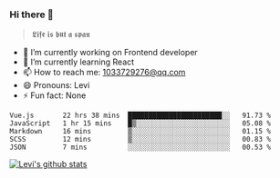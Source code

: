 ### Hi there 👋

> 𝕷𝖎𝖋𝖊 𝖎𝖘 𝖇𝖚𝖙 𝖆 𝖘𝖕𝖆𝖓

- 🔭 I’m currently working on Frontend developer
- 🌱 I’m currently learning React
- 📫 How to reach me: 1033729276@qq.com
- 😄 Pronouns: Levi
- ⚡ Fun fact: None


<!--START_SECTION:waka-->
```text
Vue.js       22 hrs 38 mins  ███████████████████████░░   91.73 % 
JavaScript   1 hr 15 mins    █▒░░░░░░░░░░░░░░░░░░░░░░░   05.08 % 
Markdown     16 mins         ▒░░░░░░░░░░░░░░░░░░░░░░░░   01.15 % 
SCSS         12 mins         ▒░░░░░░░░░░░░░░░░░░░░░░░░   00.83 % 
JSON         7 mins          ░░░░░░░░░░░░░░░░░░░░░░░░░   00.53 % 
```
<!--END_SECTION:waka-->


[![Levi's github stats](https://github-readme-stats.vercel.app/api?username=chaossssss)](https://github.com/anuraghazra/github-readme-stats)